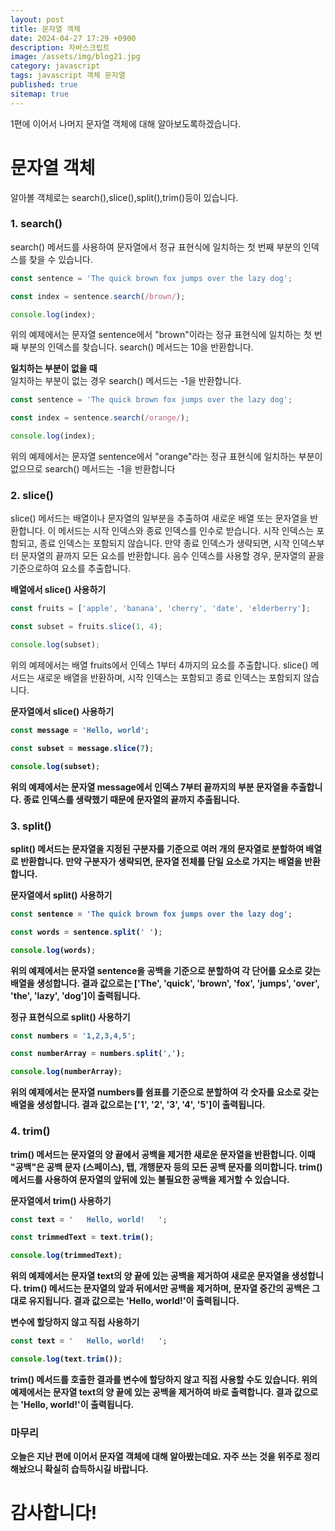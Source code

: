 ```yaml
---
layout: post
title: 문자열 객체
date: 2024-04-27 17:29 +0900
description: 자바스크립트
image: /assets/img/blog21.jpg
category: javascript 
tags: javascript 객체 문자열
published: true
sitemap: true
---
```


1편에 이어서 나머지 문자열 객체에 대해 알아보도록하겠습니다.

# 문자열 객체
알아볼 객체로는 search(),slice(),split(),trim()등이 있습니다.


### 1. search()
search() 메서드를 사용하여 문자열에서 정규 표현식에 일치하는 첫 번째 부분의 인덱스를 찾을 수 있습니다. 
````javascript
const sentence = 'The quick brown fox jumps over the lazy dog';

const index = sentence.search(/brown/);

console.log(index);
````
위의 예제에서는 문자열 sentence에서 "brown"이라는 정규 표현식에 일치하는 첫 번째 부분의 인덱스를 찾습니다. search() 메서드는 10을 반환합니다.

<b>일치하는 부분이 없을 때</b>   
일치하는 부분이 없는 경우 search() 메서드는 -1을 반환합니다.

````javascript
const sentence = 'The quick brown fox jumps over the lazy dog';

const index = sentence.search(/orange/);

console.log(index);
````
위의 예제에서는 문자열 sentence에서 "orange"라는 정규 표현식에 일치하는 부분이 없으므로 search() 메서드는 -1을 반환합니다

### 2. slice()
slice() 메서드는 배열이나 문자열의 일부분을 추출하여 새로운 배열 또는 문자열을 반환합니다. 이 메서드는 시작 인덱스와 종료 인덱스를 인수로 받습니다. 시작 인덱스는 포함되고, 종료 인덱스는 포함되지 않습니다. 만약 종료 인덱스가 생략되면, 시작 인덱스부터 문자열의 끝까지 모든 요소를 반환합니다. 음수 인덱스를 사용할 경우, 문자열의 끝을 기준으로하여 요소를 추출합니다.

<b>배열에서 slice() 사용하기</b>

````javascript
const fruits = ['apple', 'banana', 'cherry', 'date', 'elderberry'];

const subset = fruits.slice(1, 4);

console.log(subset);
````
위의 예제에서는 배열 fruits에서 인덱스 1부터 4까지의 요소를 추출합니다. slice() 메서드는 새로운 배열을 반환하며, 시작 인덱스는 포함되고 종료 인덱스는 포함되지 않습니다.

<b>문자열에서 slice() 사용하기

````javascript
const message = 'Hello, world';

const subset = message.slice(7);

console.log(subset);
````
위의 예제에서는 문자열 message에서 인덱스 7부터 끝까지의 부분 문자열을 추출합니다. 종료 인덱스를 생략했기 때문에 문자열의 끝까지 추출됩니다.

### 3. split()
split() 메서드는 문자열을 지정된 구분자를 기준으로 여러 개의 문자열로 분할하여 배열로 반환합니다. 만약 구분자가 생략되면, 문자열 전체를 단일 요소로 가지는 배열을 반환합니다.

<b>문자열에서 split() 사용하기

````javascript
const sentence = 'The quick brown fox jumps over the lazy dog';

const words = sentence.split(' ');

console.log(words);
````
위의 예제에서는 문자열 sentence을 공백을 기준으로 분할하여 각 단어를 요소로 갖는 배열을 생성합니다. 결과 값으로는  ['The', 'quick', 'brown', 'fox', 'jumps', 'over', 'the', 'lazy', 'dog']이 출력됩니다.

<b>정규 표현식으로 split() 사용하기

````javascript
const numbers = '1,2,3,4,5';

const numberArray = numbers.split(',');

console.log(numberArray);
````
위의 예제에서는 문자열 numbers를 쉼표를 기준으로 분할하여 각 숫자를 요소로 갖는 배열을 생성합니다. 결과 값으로는 ['1', '2', '3', '4', '5']이 출력됩니다.

### 4. trim()
trim() 메서드는 문자열의 양 끝에서 공백을 제거한 새로운 문자열을 반환합니다. 이때 "공백"은 공백 문자 (스페이스), 탭, 개행문자 등의 모든 공백 문자를 의미합니다. trim() 메서드를 사용하여 문자열의 앞뒤에 있는 불필요한 공백을 제거할 수 있습니다.

<b>문자열에서 trim() 사용하기

````javascript
const text = '   Hello, world!   ';

const trimmedText = text.trim();

console.log(trimmedText);
````
위의 예제에서는 문자열 text의 양 끝에 있는 공백을 제거하여 새로운 문자열을 생성합니다. trim() 메서드는 문자열의 앞과 뒤에서만 공백을 제거하며, 문자열 중간의 공백은 그대로 유지됩니다. 결과 값으로는 'Hello, world!'이 출력됩니다.

<b>변수에 할당하지 않고 직접 사용하기

````javascript
const text = '   Hello, world!   ';

console.log(text.trim());
````
trim() 메서드를 호출한 결과를 변수에 할당하지 않고 직접 사용할 수도 있습니다. 위의 예제에서는 문자열 text의 양 끝에 있는 공백을 제거하여 바로 출력합니다. 결과 값으로는 'Hello, world!'이 출력됩니다.
### 마무리
오늘은 지난 편에 이어서 문자열 객체에 대해 알아봤는데요. 자주 쓰는 것을 위주로 정리해놨으니 확실히 습득하시길 바랍니다.
# 감사합니다!
